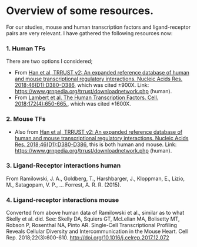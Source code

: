 


# Overview of some resources.

For our studies, mouse and human transcription factors and ligand-receptor pairs are very relevant.
I have gathered the following resources now:
### 1. Human TFs

There are two options I considered;

- From [Han et al, TRRUST v2: An expanded reference database of human and mouse transcriptional regulatory interactions. Nucleic Acids Res. 2018;46(D1):D380-D386](http://doi.org/10.1093/nar/gkx1013), which was cited ±900X. Link: https://www.grnpedia.org/trrust/downloadnetwork.php (human).
- From [Lambert et al. The Human Transcription Factors. Cell. 2018;172(4):650-665.](http://doi.org/10.1016/j.cell.2018.01.029), which was cited ±1600X.

### 2. Mouse TFs

- Also from [Han et al, TRRUST v2: An expanded reference database of human and mouse transcriptional regulatory interactions. Nucleic Acids Res. 2018;46(D1):D380-D386](http://doi.org/10.1093/nar/gkx1013), this is both human and mouse. Link: https://www.grnpedia.org/trrust/downloadnetwork.php (human).

### 3. Ligand-Receptor interactions human

From Ramilowski, J. A., Goldberg, T., Harshbarger, J., Kloppman, E., Lizio, M., Satagopam, V. P., … Forrest, A. R. R. (2015). 

### 4. Ligand-receptor interactions mouse

Converted from above human data of Ramilowski et al., similar as to what Skelly et al. did. See: Skelly DA, Squiers GT, McLellan MA, Bolisetty MT, Robson P, Rosenthal NA, Pinto AR. Single-Cell Transcriptional Profiling Reveals Cellular Diversity and Intercommunication in the Mouse Heart. Cell Rep. 2018;22(3):600-610. http://doi.org/10.1016/j.celrep.2017.12.072




